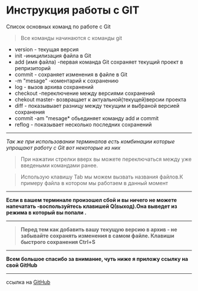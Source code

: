 # Инструкция работы с GIT
Список основных команд по работе с Git

>Все команды начинаются с команды git

* version - текущая версия 
* init -иницилизация файла в Git
* add (имя файла) -первая команда Git сохраняет текущий проект в репризиторий 
* commit - сохраняет изменения в файле в Git
* -m "mesage" -коментарий к сохранению
* log - вызов архива сохранений
* checkout -переключение между версиями сохранений
* chekout master- возвращает к актуальной(текущей)версии проекта
* diff - показывыает разницу между текущим и выбраной версией сохранения 
* commit -am "mesage* обьединяет команду add и commit
* reflog - показывает несколько последних сохранений

---

*Так же при использовании терминалов есть комбинации которые упрощают работу с Git* *вот некоторые из них*

>При нажатии стрелки вверх вы можете переключаться между уже введеными командами ранее.

>Использую клавишу Tab мы можем вызвать названия файлов.К примеру файла в котором мы работаем в данный момент

---

**Если в вашем терминале произошел сбой и вы ничего не можете напечатать -воспользуйтесь клавишей Q(выход).Она выведет из режима в который вы попали .**

---

>**Перед тем как добавить вашу текущую версию в архив - не забывайте сохранять изменения в самом файле. Клавиши быстрого сохранения Ctrl+S**

---
**Всем большое спасибо за внимание, чуть ниже я приложу ссылку на свой GitHub**

---

  ссылка на [GitHub](https://github.com/)

